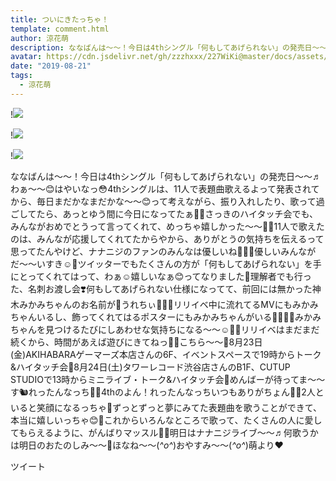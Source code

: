 ```yaml
---
title: ついにきたっちゃ！
template: comment.html
author: 涼花萌
description: ななばんは〜〜！今日は4thシングル「何もしてあげられない」の発売日〜〜♬わぁ〜〜😊はやいなっ😳4thシングルは、11人で表題曲歌えるよって発表されてから、毎日まだかなまだかな〜〜😊って考えながら、振り入れし...
avatar: https://cdn.jsdelivr.net/gh/zzzhxxx/227WiKi@master/docs/assets/photo/avatar/moe.jpg
date: "2019-08-21"
tags:
  - 涼花萌
---
```


!![](https://cdn.jsdelivr.net/gh/227WiKi/227WiKi-image@master/blog-image/moe-2019-08-21_1.jpg)

!![](https://cdn.jsdelivr.net/gh/227WiKi/227WiKi-image@master/blog-image/moe-2019-08-21_2.jpg)

!![](https://cdn.jsdelivr.net/gh/227WiKi/227WiKi-image@master/blog-image/moe-2019-08-21_3.jpg)


ななばんは〜〜！今日は4thシングル「何もしてあげられない」の発売日〜〜♬わぁ〜〜😊はやいなっ😳4thシングルは、11人で表題曲歌えるよって発表されてから、毎日まだかなまだかな〜〜😊って考えながら、振り入れしたり、歌って過ごしてたら、あっとゆう間に今日になってたぁ🐥💓さっきのハイタッチ会でも、みんながおめでとうって言ってくれて、めっちゃ嬉しかった〜〜🥺💓11人で歌えたのは、みんなが応援してくれてたからやから、ありがとうの気持ちを伝えるって思ってたんやけど、ナナニジのファンのみんなは優しいね🥺💓💓優しいみんながだ〜〜いすき☺️💓ツイッターでもたくさんの方が「何もしてあげられない」を手にとってくれてはって、わぁ☺️嬉しいなぁ😊ってなりました💓理解者でも行った、名刺お渡し会❣️何もしてあげられない仕様になってて、前回には無かった神木みかみちゃんのお名前が💓うれちぃ🥺💓💓リリイベ中に流れてるMVにもみかみちゃんいるし、飾ってくれてはるポスターにもみかみちゃんがいる🥺💓💓💓みかみちゃんを見つけるたびにしあわせな気持ちになる〜〜☺️💓💓リリイベはまだまだ続くから、時間があえば遊びにきてねっ💓🦙こちら〜〜🦙8月23日(金)AKIHABARAゲーマーズ本店さんの6F、イベントスペースで19時からトーク&ハイタッチ会🌟8月24日(土)タワーレコード渋谷店さんのB1F、CUTUP STUDIOで13時からミニライブ・トーク&ハイタッチ会🌟めんばーが待ってま〜〜す🐿れったんなっち💓💓4thのよん！れったんなっちいつもありがちょん💓💓2人といると笑顔になるっちゃ💓ずっとずっと夢にみてた表題曲を歌うことができて、本当に嬉しいっちゃ😊💓これからいろんなところで歌って、たくさんの人に愛してもらえるように、がんばりマッスル💪🏻明日はナナニジライブ〜〜♬何歌うかは明日のおたのしみ〜〜🌟ほなね〜〜(*^o^*)おやすみ〜〜(*^o^*)萌より❤︎


ツイート



